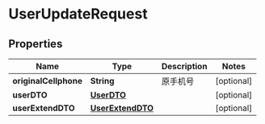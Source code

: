 
# UserUpdateRequest

## Properties
Name | Type | Description | Notes
------------ | ------------- | ------------- | -------------
**originalCellphone** | **String** | 原手机号 |  [optional]
**userDTO** | [**UserDTO**](UserDTO.md) |  |  [optional]
**userExtendDTO** | [**UserExtendDTO**](UserExtendDTO.md) |  |  [optional]



